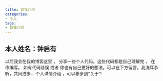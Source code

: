 ```yaml
---
title: 自我介绍
categories:
- 个人
tags:
- 自我介绍
---
```



##  本人姓名：钟启有

以后我会在我的博客这里 ， 分享一些个人代码。这些代码都是自己理解完 ， 在作编写。
如有代码错误 或者 你也有自己更好的想法。可以在下方留言。我洗耳恭听，共同进步...
个人详情介绍 ，可以移步到“关于”!










